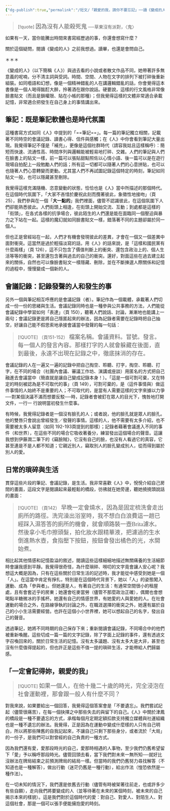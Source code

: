 ```yaml
---
{"dg-publish":true,"permalink":"/短文/「親愛的我，請你不要忘記」──讀《變成的人》/","title":"「親愛的我，請你不要忘記」──讀《變成的人》","tags":["變成的人","Reading_Notes"],"created":"2025-05-06T02:37:06.000+08:00","updated":"2025-06-18T14:56:24.000+08:00"}
---
```






> [!quote] 
> <font size="4" face="DFKai-SB">因為沒有人能殺死鬼</font>
>     ──草東沒有派對，〈鬼〉




如果有一天，當你能騰出時間來書寫經歷過的事，你還會想寫什麼？

關於這個疑問，閱讀《變成的人》之前我想過。讀畢，也還是會問自己。

＊＊＊

《變成的人》（以下簡稱《人》）與過去看的小說或者散文作品不同，她帶著許多無意義的呢喃，分不清主詞與受詞。時間、空間、人物在文字的排列下被打碎後重新組裝。如同囈語和幻想，像是一個精神錯亂的人在講邏輯錯亂的話，你會覺得這本書像是一個人喝得酩酊大醉，拎著酒在跟你說話。硬要說，這樣的行文風格非常像臉書貼文（而且是鎖權限、貼在小帳的那種）；但我覺得這樣的文體非常適合承載記憶，非常適合把發生在自己身上的事情講出來。


## 筆記：既是筆記軟體也是時代氛圍

這種書寫方式如同《人》中提到的「==筆記==」。每一篇的筆記獨立相關，記載著不同時空的會議記錄、讀書心得、信件與感觸；在《人》中你會看到筆記大量出現。我覺得筆記不僅是「補充」，更像是這個社群時代（請容我姑且這樣稱呼）：簡短而快速、流通性高、時間序列與邏輯能被輕易地打碎、交雜。人們的筆記與人們在臉書上的貼文一樣，前一篇可以張貼甜點照佐以心情小語、後一篇可以是在遊行現場自拍配上一段勉勵人們的話；所有這一切都可以隨著人們的心意拼貼，也可以也隨著人們心意轉變而更動。尤其當人們不再試圖記錄這個特定的時刻，筆記如同貼文一般，也可以隱藏甚至刪除。

我覺得這樣充滿隨機、恣意變動的狀態，恰恰也是《人》當中所描述的那個時代。在這個時代氛圍下，「<font face="DFKai-SB">大家不吝惜於慶祝此刻而攬著彼此，象徵性地接吻</font>」（頁 25），我們參與在一個「**大一點的**」我們裡面，儘管不認識彼此，在這個氛圍下人們卻能熟悉彼此。人們街頭上相逢，在街頭上開始交流、互動；到處都是這樣的「街頭」，在各式各樣的抗爭場合，彼此陌生的人們還是能在面臨同一個壓迫與暴力之下站在一起。這樣的魔幻就如同臉書貼文一樣，錯落著不同的主題卻屬於同一個人。

但也正是曾經站在一起，人們才有機會發現彼此的差異，才會在一個又一個差異中面對衝突。這當然是過於輕描淡寫的話，用《人》的話來說，是「<font face="DFKai-SB">這樣和國民黨有什麼兩樣</font>」（頁 126），這不只包含了價值判斷上的衝突、還包含政治上的、個人生活等等的衝突，甚至還包含著與過去的自己的衝突。還好，對面這些在過去建立起來的關係，自然也可以像臉書貼文一樣隱藏、刪除，並在不斷揀選人際關係和記憶的過程中，慢慢變成一個新的人。



## 會議記錄：記錄發聲的人和發生的事

另外一個與筆記相互呼應的是會議記錄（者）。筆記作為一個載體，承載著人們切成一份一份的思緒與生活。會議記錄同時也是一種參與公共事務的方法，人們能從會議紀錄中學習如何「表達」（頁 150），聽著人們說話、討論，漸漸地也能講上一兩句；會議記錄更是將自己隱匿起來的辦法，因為記錄者需要在記錄時把自己抽空，好讓自己能不假思索地承接會議當中發聲的每一句話：

> [!QUOTE]  （頁151-152）
> <font size="4" face="DFKai-SB">檔案名稱。會議資料。冒號。發言。每一個人的發言內容。那樣打字的人就會躲藏在後面，直到最後，永遠不出現在記錄之中，徹底抹消的存在。</font>


會議記錄的人在一遍又一遍的記錄中把自己掏空、聆聽、打字，掏空、聆聽、打字，在不同的場合（社團內會議、審議工作坊、演講或座談）用匿名的方式把自己融進去會議當中（簡直就是讓自己變成記錄本身！）。「<font face="DFKai-SB">這是一個可割可棄，又在特定的時刻被認為是不可取代的事</font>」（頁 149），可割可棄的，是（這件事情與）做這件事情的人始終不是重要的人；不可取代的，是當有人需要這樣的文字來據以力爭──對某個決議不滿而想要反駁──時，記錄者會被釘在眾人的目光下，愧咎地打開文件，一行一 行說明當初發生什麼事。

有時候，我覺得記錄者是一個沒有臉孔的人；或者說，他的臉孔就是眾人的臉孔。他的雙唇只會說出曾經發生／發聲的事情。這樣的人，他不需要有太多介紹，也不需要被太多人留意（如同 192-193頁提到的那樣）；記錄者藉著會議進入不同的事件（和世界），在這些不同的場合它吸收著養分，練習發出這個場合的聲音。這讓我想到伊藤潤二筆下的《竊臉賊》，它沒有自己的臉，也沒有人看過它的真容，它甚至連是不是人都不知道；它親近別人，竊取別人的臉孔變成別人，從而得到屬於別人的愛。

## 日常的瑣碎與生活

貫穿這些片段的筆記、會議記錄，是生活。我非常喜歡《人》中，悅悅介紹自己房間的畫面，這段文字是閱讀起來最輕鬆的橋段，彷彿就在她旁邊，聽她撓撓頭說話的畫面：

> [!QUOTE]  （頁142）
> <font size="4" face="DFKai-SB">
> 早晚一定會燒水，因為是固定梳洗會走出廁所的路徑。洗完澡出浴室時，我不想白白浪費這一趟已經踩入濕答答的廁所的機會，就會順路裝一壺Brita濾水。然後拿小毛巾擦頭髮，拍化妝水跟精華液，把濾過的生水倒進熱水壺，食指壓下按鈕，按鈕會發出橘色的光，水開始煮。</font>


相比起其他情感和記憶盈溢的敘述，閱讀這些這樣細細地描述無關痛養的生活細節時會讓我感到平靜。我覺得很奇怪，為什麼瑣碎、嘮叨的文字竟會讓人安心呢？我想這大概是因為，只有在這些關於日常生活的記述時，我才能從中感受到她是一個「人」。在這當中肯定有掙扎，特別是在這個時代背景下，她以「人」的姿態闖入運動、成為「參與者」。但她還是人，有著自己的生活：有通常空間很小的租屋處，且有會套近乎的房東；她還會吃麥當勞（儘管不那麼政治正確），偶爾也會想喝點半糖微冰的手搖杯。她還有自己的情感世界，有她愛的人與愛她的人。在社會運動的場合之外，在路線爭執的討論之外，在職涯選擇的衝突之外，她還有屬於自己的小小生活需要經營。也許在這個小小世界裡，她可以想起自己的名字，發出自己的聲音。

透過筆記，她將不同時期的自己保存下來；重新閱讀會議記錄，不同場合中的他們被重新喚醒。這些切成一篇一篇的文字記錄，除了字面上記錄的事件，還有透過文字召喚回來的，關於日常生活的記憶。沒有太多議題、沒有太多大是大非，甚至也沒有什麼值得提起的，但也許正是這些不值一提的瑣碎生活，才能帶給人們歸屬感。



## 「一定會記得妳，親愛的我」


> [!QUOTE]
> <font size="4" face="DFKai-SB">
> 如果一個人，在他十幾二十歲的時光，完全浸泡在社會運動裡，那會跟一般人有什麼不同？</font>
    
對我來說，如果要給出一個回答，我覺得這個答案會是「不要遺忘」。我們嘗試記起（儘管很痛苦），在每一個抉擇之中那些失去的與留下的自己。《人》中關於津鳳的橋段是一種不要遺忘的方式，承楷每個月定期定額扣款支持獨立媒體與社運組織也是一種不遺忘的辦法。我覺得，正是因為在運動中變成什麼樣的人只有自己明白，所以將那些陳舊的自我記起來，不讓自己只剩下那些身分，或者流於「大局」的一份子，是我們可以對曾經的自己負責的一種方式。

因為我們還有愛，愛那段時光的自己，愛那時相遇的人事物，至少我們仍舊希望留下「愛」予以稱呼那段時光。儘管回頭去看，當下我們對未來一無所知──就好比沒辦法在牌局結束之前預測牌局的結局一樣。但當時的我們仍舊努力尋找解答（不知道也是一種解答），做出行動（迷茫仍舊是一種行動），給出作法（惶恐依然是一種作法）。

在一切未知的情況下，我們還是依舊去行動（儘管有時被架著往前走，也或許多少有些自願），走向我們將要變成的人（並等待著在未來的某個時刻，被未來的自己揭示本來的樣貌）。這是我們對於這個時代的愛：對自己、對愛人、對陌生人、對這個社會，那是一個可以張手便能擁抱愛的時刻。

